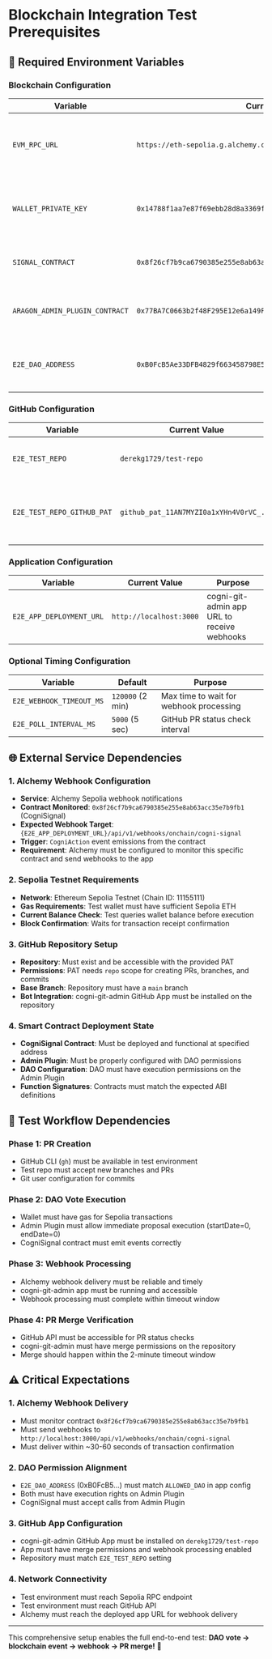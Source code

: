 # Blockchain Integration Test Prerequisites

## 🔧 Required Environment Variables

### Blockchain Configuration

| Variable | Current Value | Purpose |
|----------|---------------|---------|
| `EVM_RPC_URL` | `https://eth-sepolia.g.alchemy.com/v2/d-5ZoOLWfQQSzyHMauO3D` | Sepolia testnet RPC endpoint for blockchain interactions |
| `WALLET_PRIVATE_KEY` | `0x14788f1aa7e87f69ebb28d8a3369f1f55ffcfc3db349602f4041baaa0dde0ac1` | Test wallet private key (must have Sepolia ETH for gas) |
| `SIGNAL_CONTRACT` | `0x8f26cf7b9ca6790385e255e8ab63acc35e7b9fb1` | CogniSignal contract address on Sepolia |
| `ARAGON_ADMIN_PLUGIN_CONTRACT` | `0x77BA7C0663b2f48F295E12e6a149F4882404B4ea` | Aragon Admin Plugin contract address |
| `E2E_DAO_ADDRESS` | `0xB0FcB5Ae33DFB4829f663458798E5e3843B21839` | DAO address that owns the Admin Plugin |

### GitHub Configuration  

| Variable | Current Value | Purpose |
|----------|---------------|---------|
| `E2E_TEST_REPO` | `derekg1729/test-repo` | GitHub repository for creating test PRs |
| `E2E_TEST_REPO_GITHUB_PAT` | `github_pat_11AN7MYZI0a1xYHn4V0rVC_...` | GitHub Personal Access Token with repo permissions |

### Application Configuration

| Variable | Current Value | Purpose |
|----------|---------------|---------|
| `E2E_APP_DEPLOYMENT_URL` | `http://localhost:3000` | cogni-git-admin app URL to receive webhooks |

### Optional Timing Configuration

| Variable | Default | Purpose |
|----------|---------|---------|
| `E2E_WEBHOOK_TIMEOUT_MS` | `120000` (2 min) | Max time to wait for webhook processing |
| `E2E_POLL_INTERVAL_MS` | `5000` (5 sec) | GitHub PR status check interval |

## 🌐 External Service Dependencies

### 1. Alchemy Webhook Configuration 

- **Service**: Alchemy Sepolia webhook notifications
- **Contract Monitored**: `0x8f26cf7b9ca6790385e255e8ab63acc35e7b9fb1` (CogniSignal)
- **Expected Webhook Target**: `{E2E_APP_DEPLOYMENT_URL}/api/v1/webhooks/onchain/cogni-signal`
- **Trigger**: `CogniAction` event emissions from the contract
- **Requirement**: Alchemy must be configured to monitor this specific contract and send webhooks to the app

### 2. Sepolia Testnet Requirements

- **Network**: Ethereum Sepolia Testnet (Chain ID: 11155111)
- **Gas Requirements**: Test wallet must have sufficient Sepolia ETH
- **Current Balance Check**: Test queries wallet balance before execution
- **Block Confirmation**: Waits for transaction receipt confirmation

### 3. GitHub Repository Setup

- **Repository**: Must exist and be accessible with the provided PAT
- **Permissions**: PAT needs `repo` scope for creating PRs, branches, and commits  
- **Base Branch**: Repository must have a `main` branch
- **Bot Integration**: cogni-git-admin GitHub App must be installed on the repository

### 4. Smart Contract Deployment State

- **CogniSignal Contract**: Must be deployed and functional at specified address
- **Admin Plugin**: Must be properly configured with DAO permissions
- **DAO Configuration**: DAO must have execution permissions on the Admin Plugin
- **Function Signatures**: Contracts must match the expected ABI definitions

## 🔄 Test Workflow Dependencies

### Phase 1: PR Creation

- GitHub CLI (`gh`) must be available in test environment
- Test repo must accept new branches and PRs
- Git user configuration for commits

### Phase 2: DAO Vote Execution  

- Wallet must have gas for Sepolia transactions
- Admin Plugin must allow immediate proposal execution (startDate=0, endDate=0)
- CogniSignal contract must emit events correctly

### Phase 3: Webhook Processing

- Alchemy webhook delivery must be reliable and timely
- cogni-git-admin app must be running and accessible
- Webhook processing must complete within timeout window

### Phase 4: PR Merge Verification

- GitHub API must be accessible for PR status checks
- cogni-git-admin must have merge permissions on the repository
- Merge should happen within the 2-minute timeout window

## ⚠️ Critical Expectations

### 1. Alchemy Webhook Delivery
- Must monitor contract `0x8f26cf7b9ca6790385e255e8ab63acc35e7b9fb1` 
- Must send webhooks to `http://localhost:3000/api/v1/webhooks/onchain/cogni-signal`
- Must deliver within ~30-60 seconds of transaction confirmation

### 2. DAO Permission Alignment
- `E2E_DAO_ADDRESS` (0xB0FcB5...) must match `ALLOWED_DAO` in app config
- Both must have execution rights on Admin Plugin
- CogniSignal must accept calls from Admin Plugin

### 3. GitHub App Configuration
- cogni-git-admin GitHub App must be installed on `derekg1729/test-repo`
- App must have merge permissions and webhook processing enabled
- Repository must match `E2E_TEST_REPO` setting

### 4. Network Connectivity
- Test environment must reach Sepolia RPC endpoint
- Test environment must reach GitHub API  
- Alchemy must reach the deployed app URL for webhook delivery

---

This comprehensive setup enables the full end-to-end test: **DAO vote → blockchain event → webhook → PR merge!** 🎯